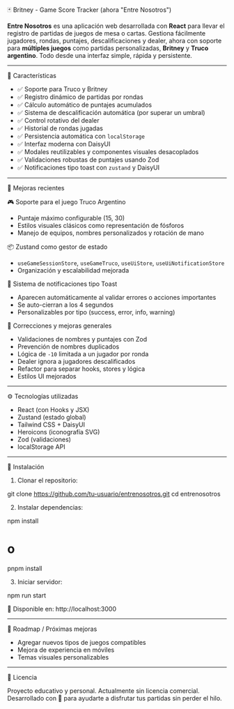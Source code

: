 
🃏 Britney - Game Score Tracker (ahora "Entre Nosotros")

**Entre Nosotros** es una aplicación web desarrollada con **React** para llevar el registro de partidas de juegos de mesa o cartas. Gestiona fácilmente jugadores, rondas, puntajes, descalificaciones y dealer, ahora con soporte para **múltiples juegos** como partidas personalizadas, **Britney** y **Truco argentino**. Todo desde una interfaz simple, rápida y persistente.

---

🚀 Características

- ✅ Soporte para Truco y Britney
- ✅ Registro dinámico de partidas por rondas
- ✅ Cálculo automático de puntajes acumulados
- ✅ Sistema de descalificación automática (por superar un umbral)
- ✅ Control rotativo del dealer
- ✅ Historial de rondas jugadas
- ✅ Persistencia automática con `localStorage`
- ✅ Interfaz moderna con DaisyUI
- ✅ Modales reutilizables y componentes visuales desacoplados
- ✅ Validaciones robustas de puntajes usando Zod
- ✅ Notificaciones tipo toast con `zustand` y DaisyUI

---

🧠 Mejoras recientes

🎮 Soporte para el juego Truco Argentino

- Puntaje máximo configurable (15, 30)
- Estilos visuales clásicos como representación de fósforos
- Manejo de equipos, nombres personalizados y rotación de mano

📦 Zustand como gestor de estado

- `useGameSessionStore`, `useGameTruco`, `useUiStore`, `useUiNotificationStore`
- Organización y escalabilidad mejorada

🔔 Sistema de notificaciones tipo Toast

- Aparecen automáticamente al validar errores o acciones importantes
- Se auto-cierran a los 4 segundos
- Personalizables por tipo (success, error, info, warning)

🔧 Correcciones y mejoras generales

- Validaciones de nombres y puntajes con Zod
- Prevención de nombres duplicados
- Lógica de `-10` limitada a un jugador por ronda
- Dealer ignora a jugadores descalificados
- Refactor para separar hooks, stores y lógica
- Estilos UI mejorados

---

⚙️ Tecnologías utilizadas

- React (con Hooks y JSX)
- Zustand (estado global)
- Tailwind CSS + DaisyUI
- Heroicons (iconografía SVG)
- Zod (validaciones)
- localStorage API

---

🧪 Instalación

1. Clonar el repositorio:

git clone https://github.com/tu-usuario/entrenosotros.git
cd entrenosotros

2. Instalar dependencias:

npm install
# o
pnpm install

3. Iniciar servidor:

npm run start

📍 Disponible en: http://localhost:3000

---

🔮 Roadmap / Próximas mejoras

- Agregar nuevos tipos de juegos compatibles
- Mejora de experiencia en móviles
- Temas visuales personalizables

---

📄 Licencia

Proyecto educativo y personal.
Actualmente sin licencia comercial.
Desarrollado con 💙 para ayudarte a disfrutar tus partidas sin perder el hilo.